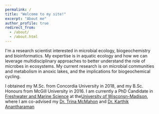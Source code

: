 ```yaml
---
permalink: /
title: "Welcome to my site!"
excerpt: "About me"
author_profile: true
redirect_from: 
  - /about/
  - /about.html
---
```

I'm a research scientist interested in microbial ecology, biogeochemistry and bioinformatics. My expertise is in aquatic ecology and how we can leverage multidisciplinary approaches to better understand the role of microbes in ecosystems. My current research is on microbial communities and metabolism in anoxic lakes, and the implications for biogeochemical cycling.

I obtained my M.Sc. from Concordia University in 2018, and my B.Sc. Honours from McGill University in 2016. I am currently a PhD Candidate in [Freshwater and Marine Science](https://fms.wisc.edu/) at the[University of Wisconsn-Madison](https://www.wisc.edu/), where I am co-advised my [Dr. Trina McMahon](https://mcmahonlab.wisc.edu/) and [Dr. Karthik Anantharaman](https://anantharamanlab.com/)
